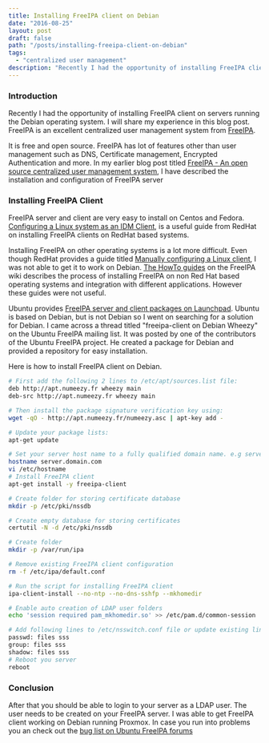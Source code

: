 ```yaml
---
title: Installing FreeIPA client on Debian
date: "2016-08-25"
layout: post
draft: false
path: "/posts/installing-freeipa-client-on-debian"
tags:
  - "centralized user management"
description: "Recently I had the opportunity of installing FreeIPA client on servers running the Debian operating system. I will share my experience in this blog post. FreeIPA is an excellent centralized user management system from FreeIPA."
---
```


### Introduction
Recently I had the opportunity of installing FreeIPA client on servers running the Debian operating system. I will share my experience in this blog post. FreeIPA is an excellent centralized user management system from [FreeIPA](http://www.freeipa.org).

It is free and open source. FreeIPA has lot of features other than user management such as DNS, Certificate management, Encrypted Authentication and more. In my earlier blog post titled [FreeIPA - An open source centralized user management system](/posts/freeipa---an-open-source-centralized-user-management-system), I have described the installation and configuration of FreeIPA server

### Installing FreeIPA Client
FreeIPA server and client are very easy to install on Centos and Fedora. [Configuring a Linux system as an IDM Client](https://access.redhat.com/documentation/en-us/red_hat_enterprise_linux/6/html/identity_management_guide/installing_the_ipa_client_on_linux), is a useful guide from RedHat on installing FreeIPA clients on RedHat based systems.

Installing FreeIPA on other operating systems is a lot more difficult. Even though RedHat provides a guide titled [Manually configuring a Linux client](https://access.redhat.com/documentation/en-us/red_hat_enterprise_linux/5/html/configuring_identity_management/linux-manual), I was not able to get it to work on Debian. [The HowTo guides](http://www.freeipa.org/page/HowTos) on the FreeIPA wiki describes the process of installing FreeIPA on non Red Hat based operating systems and integration with different applications. However these guides were not useful.

Ubuntu provides [FreeIPA server and client packages on Launchpad](https://launchpad.net/freeipa). Ubuntu is based on Debian, but is not Debian so I went on searching for a solution for Debian. I came across a thread titled "freeipa-client on Debian Wheezy" on the Ubuntu FreeIPA mailing list. It was posted by one of the contributors of the Ubuntu FreeIPA project. He created a package for Debian and provided a repository for easy installation.

Here is how to install FreeIPA client on Debian.

```bash
# First add the following 2 lines to /etc/apt/sources.list file:
deb http://apt.numeezy.fr wheezy main
deb-src http://apt.numeezy.fr wheezy main

# Then install the package signature verification key using:
wget -qO - http://apt.numeezy.fr/numeezy.asc | apt-key add -

# Update your package lists:
apt-get update

# Set your server host name to a fully qualified domain name. e.g server.domain.com
hostname server.domain.com
vi /etc/hostname
# Install FreeIPA client
apt-get install -y freeipa-client

# Create folder for storing certificate database
mkdir -p /etc/pki/nssdb

# Create empty database for storing certificates
certutil -N -d /etc/pki/nssdb

# Create folder
mkdir -p /var/run/ipa

# Remove existing FreeIPA client configuration
rm -f /etc/ipa/default.conf

# Run the script for installing FreeIPA client
ipa-client-install --no-ntp --no-dns-sshfp --mkhomedir

# Enable auto creation of LDAP user folders
echo 'session required pam_mkhomedir.so' >> /etc/pam.d/common-session

# Add following lines to /etc/nsswitch.conf file or update existing lines
passwd: files sss
group: files sss
shadow: files sss
# Reboot you server
reboot
```

### Conclusion
After that you should be able to login to your server as a LDAP user. The user needs to be created on your FreeIPA server. I was able to get FreeIPA client working on Debian running Proxmox. In case you run into problems you an check out the [bug list on Ubuntu FreeIPA forums](https://bugs.launchpad.net/ubuntu/+source/freeipa/+bug/1280215)
